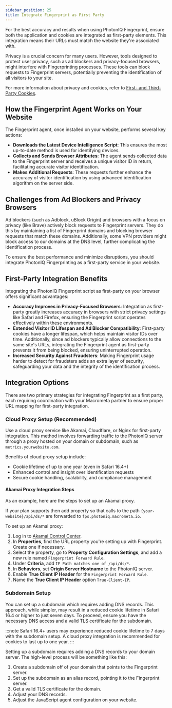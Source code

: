 ```yaml
---
sidebar_position: 25
title: Integrate Fingerprint as First Party
---
```


For the best accuracy and results when using PhotonIQ Fingerprint, ensure both the application and cookies are integrated as first-party elements. This integration means their URLs must match the website they're associated with.

Privacy is a crucial concern for many users. However, tools designed to protect user privacy, such as ad blockers and privacy-focused browsers, might interfere with Fingerprinting processes. These tools can block requests to Fingerprint servers, potentially preventing the identification of all visitors to your site.

For more information about privacy and cookies, refer to [First- and Third-Party Cookies](first-third-party-cookie.md).

## How the Fingerprint Agent Works on Your Website

The Fingerprint agent, once installed on your website, performs several key actions:

- **Downloads the Latest Device Intelligence Script**: This ensures the most up-to-date method is used for identifying devices.
- **Collects and Sends Browser Attributes**: The agent sends collected data to the Fingerprint server and receives a unique visitor ID in return, facilitating accurate visitor identification.
- **Makes Additional Requests**: These requests further enhance the accuracy of visitor identification by using advanced identification algorithm on the server side.

## Challenges from Ad Blockers and Privacy Browsers

Ad blockers (such as Adblock, uBlock Origin) and browsers with a focus on privacy (like Brave) actively block requests to Fingerprint servers. They do this by maintaining a list of Fingerprint domains and blocking browser requests that match these domains. Additionally, some VPN providers might block access to our domains at the DNS level, further complicating the identification process.

To ensure the best performance and minimize disruptions, you should integrate PhotonIQ Fingerprinting as a first-party service in your website.

## First-Party Integration Benefits

Integrating the PhotonIQ Fingerprint script as first-party on your browser offers significant advantages:

- **Accuracy Improves in Privacy-Focused Browsers**: Integration as first-party greatly increases accuracy in browsers with strict privacy settings like Safari and Firefox, ensuring the Fingerprint script operates effectively within these environments.
- **Extended Visitor ID Lifespan and Ad Blocker Compatibility**: First-party cookies have a longer lifespan, which helps maintain visitor IDs over time. Additionally, since ad blockers typically allow connections to the same site's URLs, integrating the Fingerprint agent as first-party prevents it from being blocked, ensuring uninterrupted operation.
- **Increased Security Against Fraudsters**: Making Fingerprint usage harder to detect for fraudsters adds an extra layer of security, safeguarding your data and the integrity of the identification process.

## Integration Options

There are two primary strategies for integrating Fingerprint as a first party, each requiring coordination with your Macrometa partner to ensure proper URL mapping for first-party integration.

### Cloud Proxy Setup (Recommended)

Use a cloud proxy service like Akamai, Cloudflare, or Nginx for first-party integration. This method involves forwarding traffic to the PhotonIQ server through a proxy hosted on your domain or subdomain, such as `metrics.yourwebsite.com`.

Benefits of cloud proxy setup include:

- Cookie lifetime of up to one year (even in Safari 16.4+)
- Enhanced control and insight over identification requests
- Secure cookie handling, scalability, and compliance management

#### Akamai Proxy Integration Steps

As an example, here are the steps to set up an Akamai proxy.

If your plan supports then add property so that calls to the path `{your-website}/api/ds/*` are forwarded to `fps.photoniq.macrometa.io`.

To set up an Akamai proxy:

1. Log in to [Akamai Control Center](https://control.akamai.com/).
2. In **Properties**, find the URL property you're setting up with Fingerprint. Create one if necessary.
3. Select the property, go to **Property Configuration Settings**, and add a new rule named `Fingerprint Forward Rule`.
4. Under **Criteria**, add `IF Path matches one of /api/ds/*`.
5. In **Behaviors**, set **Origin Server Hostname** to the PhotonIQ server.
6. Enable **True Client IP Header** for the `Fingerprint Forward Rule`.
7. Name the **True Client IP Header** option `True-Client-IP`.

### Subdomain Setup

You can set up a subdomain which requires adding DNS records. This approach, while simpler, may result in a reduced cookie lifetime in Safari 16.4 or higher to just seven days. To proceed, ensure you have the necessary DNS access and a valid TLS certificate for the subdomain.

:::note
Safari 16.4+ users may experience reduced cookie lifetime to 7 days with the subdomain setup. A cloud proxy integration is recommended for cookies to last up to one year.
:::

Setting up a subdomain requires adding a DNS records to your domain server. The high-level process will be something like this:

1. Create a subdomain off of your domain that points to the Fingerprint server.
2. Set up the subdomain as an alias record, pointing it to the Fingerprint server.
3. Get a valid TLS certificate for the domain.
4. Adjust your DNS records.
5. Adjust the JavaScript agent configuration on your website.
